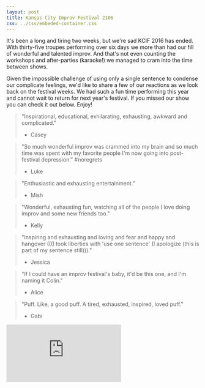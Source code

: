 ```yaml
---
layout: post
title: Kansas City Improv Festival 2106
css: ../css/embeded-container.css
---
```

It's been a long and tiring two weeks, but we're sad KCIF 2016 has ended.
With thirty-five troupes performing over six days we more than had our fill of wonderful and talented improv.
And that's not even counting the workshops and after-parties (karaoke!) we managed to cram into the time between shows.

Given the impossible challenge of using only a single sentence to condense our complicate feelings, we'd like to share a few of our reactions as we look back on the festival weeks.
We had such a fun time performing this year and cannot wait to return for next year's festival.
If you missed our show you can check it out below.
Enjoy!

> "Inspirational, educational, exhilarating, exhausting, awkward and complicated."
> - Casey

> "So much wonderful improv was crammed into my brain and so much time was spent with my favorite people I'm now going into post-festival depression." #noregrets
> - Luke

> "Enthusiastic and exhausting entertainment."
> - Mish

> "Wonderful, exhausting fun, watching all of the people I love doing improv and some new friends too."
> - Kelly

> "Inspiring and exhausting and loving and fear and happy and hangover (((I took liberties with 'use one sentence' (I apologize (this is part of my sentence still)))."
> - Jessica

> "If I could have an improv festival's baby, it'd be this one, and I'm naming it Colin."
> - Alice

> "Puff.
> Like, a good puff.
> A tired, exhausted, inspired, loved puff."
> - Gabi

<div class='embed-container' style="margin-bottom: 30px;"><iframe src='https://www.youtube.com/embed/11fYxsXOwiw' frameborder='0' allowfullscreen></iframe></div>

